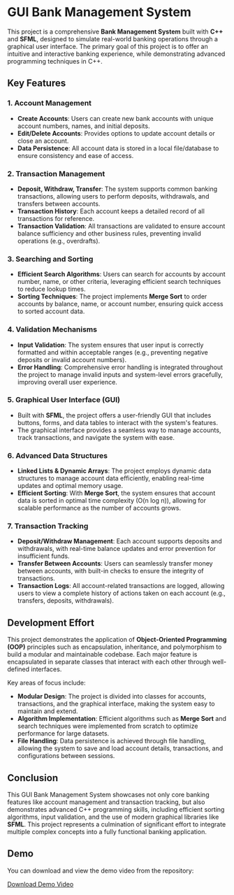 # GUI Bank Management System

This project is a comprehensive **Bank Management System** built with **C++** and **SFML**, designed to simulate real-world banking operations through a graphical user interface. The primary goal of this project is to offer an intuitive and interactive banking experience, while demonstrating advanced programming techniques in C++.

## Key Features

### 1. **Account Management**
   - **Create Accounts**: Users can create new bank accounts with unique account numbers, names, and initial deposits.
   - **Edit/Delete Accounts**: Provides options to update account details or close an account.
   - **Data Persistence**: All account data is stored in a local file/database to ensure consistency and ease of access.

### 2. **Transaction Management**
   - **Deposit, Withdraw, Transfer**: The system supports common banking transactions, allowing users to perform deposits, withdrawals, and transfers between accounts.
   - **Transaction History**: Each account keeps a detailed record of all transactions for reference.
   - **Transaction Validation**: All transactions are validated to ensure account balance sufficiency and other business rules, preventing invalid operations (e.g., overdrafts).

### 3. **Searching and Sorting**
   - **Efficient Search Algorithms**: Users can search for accounts by account number, name, or other criteria, leveraging efficient search techniques to reduce lookup times.
   - **Sorting Techniques**: The project implements **Merge Sort** to order accounts by balance, name, or account number, ensuring quick access to sorted account data.

### 4. **Validation Mechanisms**
   - **Input Validation**: The system ensures that user input is correctly formatted and within acceptable ranges (e.g., preventing negative deposits or invalid account numbers).
   - **Error Handling**: Comprehensive error handling is integrated throughout the project to manage invalid inputs and system-level errors gracefully, improving overall user experience.

### 5. **Graphical User Interface (GUI)**
   - Built with **SFML**, the project offers a user-friendly GUI that includes buttons, forms, and data tables to interact with the system's features. 
   - The graphical interface provides a seamless way to manage accounts, track transactions, and navigate the system with ease.

### 6. **Advanced Data Structures**
   - **Linked Lists & Dynamic Arrays**: The project employs dynamic data structures to manage account data efficiently, enabling real-time updates and optimal memory usage.
   - **Efficient Sorting**: With **Merge Sort**, the system ensures that account data is sorted in optimal time complexity (O(n log n)), allowing for scalable performance as the number of accounts grows.

### 7. **Transaction Tracking**
   - **Deposit/Withdraw Management**: Each account supports deposits and withdrawals, with real-time balance updates and error prevention for insufficient funds.
   - **Transfer Between Accounts**: Users can seamlessly transfer money between accounts, with built-in checks to ensure the integrity of transactions.
   - **Transaction Logs**: All account-related transactions are logged, allowing users to view a complete history of actions taken on each account (e.g., transfers, deposits, withdrawals).

## Development Effort

This project demonstrates the application of **Object-Oriented Programming (OOP)** principles such as encapsulation, inheritance, and polymorphism to build a modular and maintainable codebase. Each major feature is encapsulated in separate classes that interact with each other through well-defined interfaces.

Key areas of focus include:
- **Modular Design**: The project is divided into classes for accounts, transactions, and the graphical interface, making the system easy to maintain and extend.
- **Algorithm Implementation**: Efficient algorithms such as **Merge Sort** and search techniques were implemented from scratch to optimize performance for large datasets.
- **File Handling**: Data persistence is achieved through file handling, allowing the system to save and load account details, transactions, and configurations between sessions.

## Conclusion

This GUI Bank Management System showcases not only core banking features like account management and transaction tracking, but also demonstrates advanced C++ programming skills, including efficient sorting algorithms, input validation, and the use of modern graphical libraries like **SFML**. This project represents a culmination of significant effort to integrate multiple complex concepts into a fully functional banking application.

## Demo

You can download and view the demo video from the repository:

[Download Demo Video](demo/demo.mp4)
